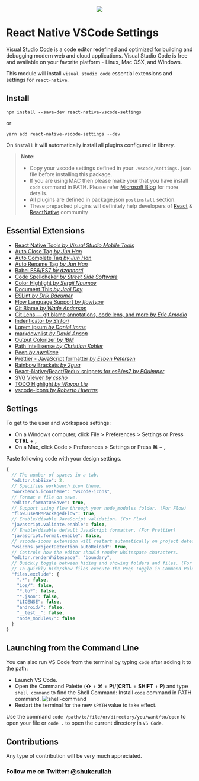 <center><img src="https://pbs.twimg.com/profile_images/922911523328081920/jEKFRPKV_400x400.jpg" /></center>

# React Native VSCode Settings

[Visual Studio Code](https://code.visualstudio.com/) is a code editor redefined and optimized for building and debugging modern web and cloud applications. Visual Studio Code is free and available on your favorite platform - Linux, Mac OSX, and Windows.

This module will install `visual studio code` essential extensions and settings for `react-native`.

## Install

```shell
npm install --save-dev react-native-vscode-settings
```

or

```shell
yarn add react-native-vscode-settings --dev
```

On `install` it will automatically install all plugins configured in library.

> **Note:**
>
> * Copy your vscode settings defined in your `.vscode/settings.json` file before installing this package.
> * If you are using MAC then please make your that you have install `code` command in PATH. Please refer [Microsoft Blog](https://code.visualstudio.com/docs/setup/mac#_launching-from-the-command-line) for more details.
> * All plugins are defined in package.json `postinstall` section.
> * These prepacked plugins will definitely help developers of [React](https://github.com/facebook/react) & [ReactNative](https://github.com/facebook/react-native) community

## Essential Extensions

* [React Native Tools _by Visual Studio Mobile Tools_](https://marketplace.visualstudio.com/items?itemName=vsmobile.vscode-react-native)
* [Auto Close Tag _by Jun Han_](https://marketplace.visualstudio.com/items?itemName=formulahendry.auto-close-tag)
* [Auto Complete Tag _by Jun Han_](https://marketplace.visualstudio.com/items?itemName=formulahendry.auto-complete-tag)
* [Auto Rename Tag _by Jun Han_](https://marketplace.visualstudio.com/items?itemName=formulahendry.auto-rename-tag)
* [Babel ES6/ES7 _by dzannotti_](https://marketplace.visualstudio.com/items?itemName=dzannotti.vscode-babel-coloring)
* [Code Spellcheker _by Street Side Software_](https://marketplace.visualstudio.com/items?itemName=streetsidesoftware.code-spell-checker)
* [Color Highlight _by Sergii Naumov_](https://marketplace.visualstudio.com/items?itemName=naumovs.color-highlight)
* [Document This _by Jeol Day_](https://marketplace.visualstudio.com/items?itemName=joelday.docthis)
* [ESLint _by Drik Baeumer_](https://marketplace.visualstudio.com/items?itemName=dbaeumer.vscode-eslint)
* [Flow Language Support _by flowtype_](https://marketplace.visualstudio.com/items?itemName=flowtype.flow-for-vscode)
* [Git Blame _by Wade Anderson_](https://marketplace.visualstudio.com/items?itemName=waderyan.gitblame)
* [Git Lens — git blame annotations, code lens, and more _by Eric Amodio_](https://marketplace.visualstudio.com/items?itemName=eamodio.gitlens)
* [Indenticator _by SirTori_](https://marketplace.visualstudio.com/items?itemName=SirTori.indenticator)
* [Lorem ipsum _by Daniel Imms_](https://marketplace.visualstudio.com/items?itemName=Tyriar.lorem-ipsum)
* [markdownlist _by David Anson_](https://marketplace.visualstudio.com/items?itemName=DavidAnson.vscode-markdownlint)
* [Output Colorizer _by IBM_](https://marketplace.visualstudio.com/items?itemName=IBM.output-colorizer)
* [Path Intellisense _by Christian Kohler_](https://marketplace.visualstudio.com/items?itemName=christian-kohler.path-intellisense)
* [Peep _by nwallace_](https://marketplace.visualstudio.com/items?itemName=nwallace.peep)
* [Prettier - JavaScript formatter _by Esben Petersen_](https://marketplace.visualstudio.com/items?itemName=esbenp.prettier-vscode)
* [Rainbow Brackets _by 2gua_](https://marketplace.visualstudio.com/items?itemName=2gua.rainbow-brackets)
* [React-Native/React/Redux snippets for es6/es7 _by EQuimper_](https://marketplace.visualstudio.com/items?itemName=EQuimper.react-native-react-redux)
* [SVG Viewer _by cssho_](https://marketplace.visualstudio.com/items?itemName=cssho.vscode-svgviewer)
* [TODO Highlight _by Wayou Liu_](https://marketplace.visualstudio.com/items?itemName=wayou.vscode-todo-highlight)
* [vscode-icons _by Roberto Huertas_](https://marketplace.visualstudio.com/items?itemName=robertohuertasm.vscode-icons)

## Settings

To get to the user and workspace settings:

* On a Windows computer, click File > Preferences > Settings or Press **CTRL** + **,**
* On a Mac, click Code > Preferences > Settings or Press **⌘** + **,**

Paste following code with your design settings.

```js
{
  // The number of spaces in a tab.
  "editor.tabSize": 2,
  // Specifies workbench icon theme.
  "workbench.iconTheme": "vscode-icons",
  // Format a file on save.
  "editor.formatOnSave": true,
  // Support using flow through your node_modules folder. (For Flow)
  "flow.useNPMPackagedFlow": true,
  // Enable/disable JavaScript validation. (For Flow)
  "javascript.validate.enable": false,
  // Enable/disable default JavaScript formatter. (For Prettier)
  "javascript.format.enable": false,
  // vscode-icons extension will restart automatically on project detection. (For vscode-icons)
  "vsicons.projectDetection.autoReload": true,
  // Controls how the editor should render whitespace characters.
  "editor.renderWhitespace": "boundary",
  // Quickly toggle between hiding and showing folders and files. (For Peep)
  // To quickly hide/show files execute the Peep Toggle in Command Palette.
  "files.exclude": {
    ".*": false,
    "ios/": false,
    "*.lo*": false,
    "*.json": false,
    "LICENSE": false,
    "android/": false,
    "__test__": false,
    "node_modules/": false
  }
}
```

## Launching from the Command Line

You can also run VS Code from the terminal by typing `code` after adding it to the path:

* Launch VS Code.
* Open the Command Palette (**⇧** + **⌘** + **P**)/(**CRTL** + **SHIFT** + **P**) and type `shell command` to find the Shell Command: Install `code` command in PATH command.
  ![shell-command](https://user-images.githubusercontent.com/963765/34649812-016b6834-f3d8-11e7-9ba9-c262bebf2837.png)
* Restart the terminal for the new `$PATH` value to take effect.

Use the command `code /path/to/file/or/directory/you/want/to/open` to open your file or `code .` to open the current directory in `VS Code`.

## Contributions

Any type of contribution will be very much appreciated.

### Follow me on Twitter: [@shukerullah](https://twitter.com/shukerullah)
